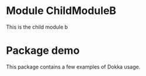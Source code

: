 # Module ChildModuleB
This is the child module b

# Package demo
This package contains a few examples of Dokka usage.
